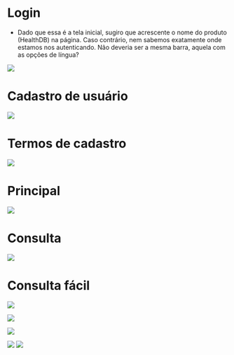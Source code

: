 # Login
- Dado que essa é a tela inicial, sugiro que acrescente o nome do produto (HealthDB) na página. Caso contrário, nem sabemos exatamente onde estamos nos autenticando. Não deveria ser a mesma barra, aquela com as opções de língua?

![](1-login.png)

# Cadastro de usuário

![](2-cadastro.png)

# Termos de cadastro
![](2.1-cadastro-termos.png)

# Principal

![](3-inicio.png)

# Consulta

![](4-consulta.png)

# Consulta fácil

![](4.1-consulta-facil.png)

![](4.2-consulta-facil.png)

![](5-consultas.png)

![](6-arquetipos.png)
![](7-acrescenta-arquetipo.png)
